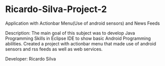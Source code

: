 # Ricardo-Silva-Project-2
Application with Actionbar Menu(Use of android sensors) and News Feeds

Description: 
The main goal of this subject was to develop Java Programming Skills in Eclipse IDE to show basic Android Programming abilities.
Created a project with actionbar menu that made use of android sensors and rss feeds as well as web services.

Developer:
Ricardo Silva
